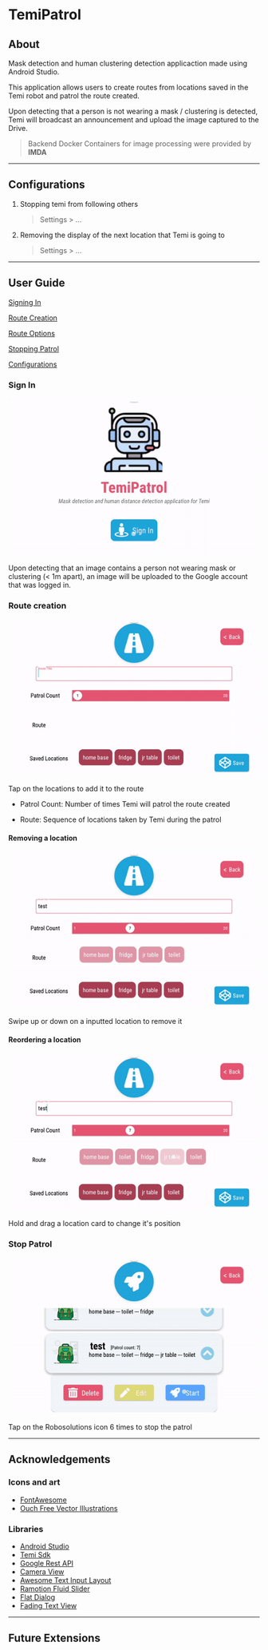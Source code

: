 <!-- Heading--->
# TemiPatrol
<!-- Heading 2 -->
## About
Mask detection and human clustering detection applicaction made using Android Studio.

This application allows users to create routes from locations saved in the Temi robot and patrol the route created. 

Upon detecting that a person is not wearing a mask / clustering is detected, Temi will broadcast an announcement and upload the image captured to the Drive.

<!-- Blockquote -->
>Backend Docker Containers for image processing were provided by **IMDA**

---
## Configurations
1. Stopping temi from following others 
   > Settings > ...
2. Removing the display of the next location that Temi is going to
   > Settings > ...

---
## User Guide
[Signing In](sign-in)

[Route Creation](route-creation)

[Route Options](route-options)

[Stopping Patrol](stop-patrol)

[Configurations](configurations)

### Sign In
![Alt Text](documentation/signIn.gif)

Upon detecting that an image contains a person not wearing mask or clustering (< 1m apart), an image will be uploaded to the Google account that was logged in.

### Route creation
![Alt Text](documentation/addingRoute.gif)

Tap on the locations to add it to the route

- Patrol Count: Number of times Temi will patrol the route created

- Route: Sequence of locations taken by Temi during the patrol

#### Removing a location
![Alt Text](documentation/deletingLocation.gif)

Swipe up or down on a inputted location to remove it

#### Reordering a location
![Alt Text](documentation/editingLocation.gif)

Hold and drag a location card to change it's position

### Stop Patrol
![Alt Text](documentation/stopPatrol.gif)

Tap on the Robosolutions icon 6 times to stop the patrol

---
## Acknowledgements 
<!-- Heading 3 -->
### Icons and art
- [FontAwesome](www.fontawesome.com)
- [Ouch Free Vector Illustrations](https://www.figma.com/community/file/843472672440914284)
### Libraries
- [Android Studio](https://developer.android.com/studio/intro)
- [Temi Sdk](https://github.com/robotemi/sdk/wiki)
- [Google Rest API](https://developers.google.com/android)
- [Camera View](https://github.com/natario1/CameraView)
- [Awesome Text Input Layout](https://github.com/anoop44/AwesomeTextInputLayout)
- [Ramotion Fluid Slider](https://github.com/Ramotion/fluid-slider)
- [Flat Dialog](https://github.com/mejdi14/Flat-Dialog-Android)
- [Fading Text View](https://github.com/rosenpin/fading-text-view)

---
## Future Extensions